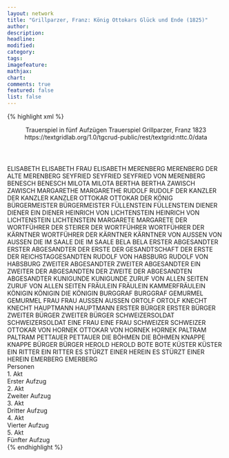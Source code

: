```yaml
---
layout: network
title: "Grillparzer, Franz: König Ottokars Glück und Ende (1825)"
author:
description:
headline:
modified:
category:
tags:
imagefeature:
mathjax:
chart:
comments: true
featured: false
list: false
---
```

{% highlight xml %}
<?xml-model href="https://raw.githubusercontent.com/DLiNa/project/master/rules/lina.rnc"?><?xml-model href="https://raw.githubusercontent.com/DLiNa/project/master/rules/lina.sch"?>
<play xmlns="http://lina.digital">
  <header>
    <title>König Ottokars Glück und Ende</title>
    <subtitle>Trauerspiel in fünf Aufzügen</subtitle>
    <genretitle>Trauerspiel</genretitle>
    <author>Grillparzer, Franz</author>
    <date type="print" when="1825"/>
    <date type="premiere" when="1825"/>
    <date type="written" when="1823">1823</date>
    <source>https://textgridlab.org/1.0/tgcrud-public/rest/textgrid:nttc.0/data</source>
  </header>
  <personae>
    <character>
      <name>ELISABETH</name>
      <alias xml:id="elisabeth">
        <name>ELISABETH</name>
      </alias>
      <alias xml:id="frau_elisabeth">
        <name>FRAU ELISABETH</name>
      </alias>
    </character>
    <character>
      <name>MERENBERG</name>
      <alias xml:id="merenberg">
        <name>MERENBERG</name>
      </alias>
      <alias xml:id="der_alte_merenberg">
        <name>DER ALTE MERENBERG</name>
      </alias>
    </character>
    <character>
      <name>SEYFRIED</name>
      <alias xml:id="seyfried">
        <name>SEYFRIED</name>
      </alias>
      <alias xml:id="seyfried_von_merenberg">
        <name>SEYFRIED VON MERENBERG</name>
      </alias>
    </character>
    <character>
      <name>BENESCH</name>
      <alias xml:id="benesch">
        <name>BENESCH</name>
      </alias>
    </character>
    <character>
      <name>MILOTA</name>
      <alias xml:id="milota">
        <name>MILOTA</name>
      </alias>
    </character>
    <character>
      <name>BERTHA</name>
      <alias xml:id="bertha">
        <name>BERTHA</name>
      </alias>
    </character>
    <character>
      <name>ZAWISCH</name>
      <alias xml:id="zawisch">
        <name>ZAWISCH</name>
      </alias>
    </character>
    <character>
      <name>MARGARETHE</name>
      <alias xml:id="margarethe">
        <name>MARGARETHE</name>
      </alias>
    </character>
    <character>
      <name>RUDOLF</name>
      <alias xml:id="rudolf">
        <name>RUDOLF</name>
      </alias>
    </character>
    <character>
      <name>DER KANZLER</name>
      <alias xml:id="der_kanzler">
        <name>DER KANZLER</name>
      </alias>
      <alias xml:id="kanzler">
        <name>KANZLER</name>
      </alias>
    </character>
    <character>
      <name>OTTOKAR</name>
      <alias xml:id="ottokar">
        <name>OTTOKAR</name>
      </alias>
      <alias xml:id="der_könig">
        <name>DER KÖNIG</name>
      </alias>
    </character>
    <character>
      <name>BÜRGERMEISTER</name>
      <alias xml:id="bürgermeister">
        <name>BÜRGERMEISTER</name>
      </alias>
    </character>
    <character>
      <name>FÜLLENSTEIN</name>
      <alias xml:id="füllenstein">
        <name>FÜLLENSTEIN</name>
      </alias>
    </character>
    <character>
      <name>DIENER</name>
      <alias xml:id="diener">
        <name>DIENER</name>
      </alias>
      <alias xml:id="ein_diener">
        <name>EIN DIENER</name>
      </alias>
    </character>
    <character>
      <name>HEINRICH VON LICHTENSTEIN</name>
      <alias xml:id="heinrich_von_lichtenstein">
        <name>HEINRICH VON LICHTENSTEIN</name>
      </alias>
      <alias xml:id="lichtenstein">
        <name>LICHTENSTEIN</name>
      </alias>
    </character>
    <character>
      <name>MARGARETE</name>
      <alias xml:id="margarete">
        <name>MARGARETE</name>
      </alias>
    </character>
    <character>
      <name>DER WORTFÜHRER DER STEIRER</name>
      <alias xml:id="der_wortführer">
        <name>DER WORTFÜHRER</name>
      </alias>
    </character>
    <character>
      <name>WORTFÜHRER DER KÄRNTNER</name>
      <alias xml:id="wortführer_der_kärntner">
        <name>WORTFÜHRER DER KÄRNTNER</name>
      </alias>
      <alias xml:id="kärntner">
        <name>KÄRNTNER</name>
      </alias>
    </character>
    <character>
      <name>VON AUSSEN</name>
      <alias xml:id="von_aussen">
        <name>VON AUSSEN</name>
      </alias>
    </character>
    <character>
      <name>DIE IM SAALE</name>
      <alias xml:id="die_im_saale">
        <name>DIE IM SAALE</name>
      </alias>
    </character>
    <character>
      <name>BELA</name>
      <alias xml:id="bela">
        <name>BELA</name>
      </alias>
    </character>
    <character>
      <name>ERSTER ABGESANDTER</name>
      <alias xml:id="erster_abgesandter">
        <name>ERSTER ABGESANDTER</name>
      </alias>
      <alias xml:id="der_erste_der_gesandtschaft">
        <name>DER ERSTE DER GESANDTSCHAFT</name>
      </alias>
      <alias xml:id="der_erste_der_reichstaggesandten">
        <name>DER ERSTE DER REICHSTAGGESANDTEN</name>
      </alias>
    </character>
    <character>
      <name>RUDOLF VON HABSBURG</name>
      <alias xml:id="rudolf_von_habsburg">
        <name>RUDOLF VON HABSBURG</name>
      </alias>
    </character>
    <character>
      <name>ZWEITER ABGESANDTER</name>
      <alias xml:id="zweiter_abgesandter">
        <name>ZWEITER ABGESANDTER</name>
      </alias>
      <alias xml:id="ein_zweiter_der_abgesandten">
        <name>EIN ZWEITER DER ABGESANDTEN</name>
      </alias>
      <alias xml:id="der_zweite_der_abgesandten">
        <name>DER ZWEITE DER ABGESANDTEN</name>
      </alias>
      <alias xml:id="abgesandter">
        <name>ABGESANDTER</name>
      </alias>
    </character>
    <character>
      <name>KUNIGUNDE</name>
      <alias xml:id="kunigunde">
        <name>KUNIGUNDE</name>
      </alias>
    </character>
    <character>
      <name>ZURUF VON ALLEN SEITEN</name>
      <alias xml:id="zuruf_von_allen_seiten">
        <name>ZURUF VON ALLEN SEITEN</name>
      </alias>
    </character>
    <character>
      <name>FRÄULEIN</name>
      <alias xml:id="fräulein">
        <name>FRÄULEIN</name>
      </alias>
      <alias xml:id="kammerfräulein">
        <name>KAMMERFRÄULEIN</name>
      </alias>
    </character>
    <character>
      <name>KÖNIGIN</name>
      <alias xml:id="königin">
        <name>KÖNIGIN</name>
      </alias>
      <alias xml:id="die_königin">
        <name>DIE KÖNIGIN</name>
      </alias>
    </character>
    <character>
      <name>BURGGRAF</name>
      <alias xml:id="burggraf">
        <name>BURGGRAF</name>
      </alias>
    </character>
    <character>
      <name>GEMURMEL</name>
      <alias xml:id="gemurmel">
        <name>GEMURMEL</name>
      </alias>
    </character>
    <character>
      <name>FRAU</name>
      <alias xml:id="frau">
        <name>FRAU</name>
      </alias>
    </character>
    <character>
      <name>AUSSEN</name>
      <alias xml:id="aussen">
        <name>AUSSEN</name>
      </alias>
    </character>
    <character>
      <name>ORTOLF</name>
      <alias xml:id="ortolf">
        <name>ORTOLF</name>
      </alias>
    </character>
    <character>
      <name>KNECHT</name>
      <alias xml:id="knecht">
        <name>KNECHT</name>
      </alias>
    </character>
    <character>
      <name>HAUPTMANN</name>
      <alias xml:id="hauptmann">
        <name>HAUPTMANN</name>
      </alias>
    </character>
    <character>
      <name>ERSTER BÜRGER</name>
      <alias xml:id="erster_bürger">
        <name>ERSTER BÜRGER</name>
      </alias>
    </character>
    <character>
      <name>ZWEITER BÜRGER</name>
      <alias xml:id="zweiter_bürger">
        <name>ZWEITER BÜRGER</name>
      </alias>
    </character>
    <character>
      <name>SCHWEIZERSOLDAT</name>
      <alias xml:id="schweizersoldat">
        <name>SCHWEIZERSOLDAT</name>
      </alias>
    </character>
    <character>
      <name>EINE FRAU</name>
      <alias xml:id="eine_frau">
        <name>EINE FRAU</name>
      </alias>
    </character>
    <character>
      <name>SCHWEIZER</name>
      <alias xml:id="schweizer">
        <name>SCHWEIZER</name>
      </alias>
    </character>
    <character>
      <name>OTTOKAR VON HORNEK</name>
      <alias xml:id="ottokar_von_hornek">
        <name>OTTOKAR VON HORNEK</name>
      </alias>
      <alias xml:id="hornek">
        <name>HORNEK</name>
      </alias>
    </character>
    <character>
      <name>PALTRAM</name>
      <alias xml:id="paltram">
        <name>PALTRAM</name>
      </alias>
    </character>
    <character>
      <name>PETTAUER</name>
      <alias xml:id="pettauer">
        <name>PETTAUER</name>
      </alias>
    </character>
    <character>
      <name>DIE BÖHMEN</name>
      <alias xml:id="die_böhmen">
        <name>DIE BÖHMEN</name>
      </alias>
    </character>
    <character>
      <name>KNAPPE</name>
      <alias xml:id="knappe">
        <name>KNAPPE</name>
      </alias>
    </character>
    <character>
      <name>BÜRGER</name>
      <alias xml:id="bürger">
        <name>BÜRGER</name>
      </alias>
    </character>
    <character>
      <name>HEROLD</name>
      <alias xml:id="herold">
        <name>HEROLD</name>
      </alias>
    </character>
    <character>
      <name>BOTE</name>
      <alias xml:id="bote">
        <name>BOTE</name>
      </alias>
    </character>
    <character>
      <name>KÜSTER</name>
      <alias xml:id="küster">
        <name>KÜSTER</name>
      </alias>
    </character>
    <character>
      <name>EIN RITTER</name>
      <alias xml:id="ein_ritter">
        <name>EIN RITTER</name>
      </alias>
    </character>
    <character>
      <name>ES STÜRZT EINER HEREIN</name>
      <alias xml:id="es_stürzt_einer_herein">
        <name>ES STÜRZT EINER HEREIN</name>
      </alias>
    </character>
    <character>
      <name>EMERBERG</name>
      <alias xml:id="emerberg">
        <name>EMERBERG</name>
      </alias>
    </character>
  </personae>
  <text>
    <div>
      <head>Personen</head>
    </div>
    <div>
      <head>1. Akt</head>
      <div>
        <head>Erster Aufzug</head>
        <sp who="#elisabeth">
          <amount n="4" unit="speech_acts"/>
          <amount n="54" unit="words"/>
          <amount n="8" unit="lines"/>
          <amount n="290" unit="chars"/>
        </sp>
        <sp who="#merenberg">
          <amount n="14" unit="speech_acts"/>
          <amount n="233" unit="words"/>
          <amount n="36" unit="lines"/>
          <amount n="1212" unit="chars"/>
        </sp>
        <sp who="#seyfried">
          <amount n="19" unit="speech_acts"/>
          <amount n="296" unit="words"/>
          <amount n="44" unit="lines"/>
          <amount n="1475" unit="chars"/>
        </sp>
        <sp who="#benesch">
          <amount n="28" unit="speech_acts"/>
          <amount n="250" unit="words"/>
          <amount n="42" unit="lines"/>
          <amount n="1243" unit="chars"/>
        </sp>
        <sp who="#milota">
          <amount n="10" unit="speech_acts"/>
          <amount n="79" unit="words"/>
          <amount n="13" unit="lines"/>
          <amount n="412" unit="chars"/>
        </sp>
        <sp who="#bertha">
          <amount n="6" unit="speech_acts"/>
          <amount n="119" unit="words"/>
          <amount n="17" unit="lines"/>
          <amount n="601" unit="chars"/>
        </sp>
        <sp who="#zawisch">
          <amount n="26" unit="speech_acts"/>
          <amount n="704" unit="words"/>
          <amount n="98" unit="lines"/>
          <amount n="3564" unit="chars"/>
        </sp>
        <sp who="#margarethe">
          <amount n="28" unit="speech_acts"/>
          <amount n="1547" unit="words"/>
          <amount n="211" unit="lines"/>
          <amount n="8310" unit="chars"/>
        </sp>
        <sp who="#rudolf">
          <amount n="18" unit="speech_acts"/>
          <amount n="184" unit="words"/>
          <amount n="31" unit="lines"/>
          <amount n="1002" unit="chars"/>
        </sp>
        <sp who="#der_alte_merenberg">
          <amount n="1" unit="speech_acts"/>
          <amount n="4" unit="words"/>
          <amount n="1" unit="lines"/>
          <amount n="16" unit="chars"/>
        </sp>
        <sp who="#der_kanzler">
          <amount n="2" unit="speech_acts"/>
          <amount n="13" unit="words"/>
          <amount n="2" unit="lines"/>
          <amount n="58" unit="chars"/>
        </sp>
        <sp who="#merenberg #seyfried #benesch #bertha #margarethe #rudolf #der_alte_merenberg #der_kanzler #bürgermeister">
          <amount n="1" unit="speech_acts"/>
          <amount n="3" unit="words"/>
          <amount n="1" unit="lines"/>
          <amount n="18" unit="chars"/>
        </sp>
        <sp who="#ottokar">
          <amount n="54" unit="speech_acts"/>
          <amount n="1816" unit="words"/>
          <amount n="255" unit="lines"/>
          <amount n="9550" unit="chars"/>
        </sp>
        <sp who="#kanzler">
          <amount n="9" unit="speech_acts"/>
          <amount n="245" unit="words"/>
          <amount n="37" unit="lines"/>
          <amount n="1355" unit="chars"/>
        </sp>
        <sp who="#bürgermeister">
          <amount n="8" unit="speech_acts"/>
          <amount n="58" unit="words"/>
          <amount n="13" unit="lines"/>
          <amount n="315" unit="chars"/>
        </sp>
        <sp who="#füllenstein">
          <amount n="3" unit="speech_acts"/>
          <amount n="22" unit="words"/>
          <amount n="4" unit="lines"/>
          <amount n="116" unit="chars"/>
        </sp>
        <sp who="#diener">
          <amount n="5" unit="speech_acts"/>
          <amount n="61" unit="words"/>
          <amount n="11" unit="lines"/>
          <amount n="314" unit="chars"/>
        </sp>
        <sp who="#ein_diener">
          <amount n="1" unit="speech_acts"/>
          <amount n="19" unit="words"/>
          <amount n="3" unit="lines"/>
          <amount n="95" unit="chars"/>
        </sp>
        <sp who="#heinrich_von_lichtenstein">
          <amount n="1" unit="speech_acts"/>
          <amount n="64" unit="words"/>
          <amount n="9" unit="lines"/>
          <amount n="362" unit="chars"/>
        </sp>
        <sp who="#margarete">
          <amount n="1" unit="speech_acts"/>
          <amount n="6" unit="words"/>
          <amount n="1" unit="lines"/>
          <amount n="39" unit="chars"/>
        </sp>
        <sp who="#der_wortführer">
          <amount n="1" unit="speech_acts"/>
          <amount n="2" unit="words"/>
          <amount n="1" unit="lines"/>
          <amount n="15" unit="chars"/>
        </sp>
        <sp who="#wortführer_der_kärntner">
          <amount n="1" unit="speech_acts"/>
          <amount n="8" unit="words"/>
          <amount n="1" unit="lines"/>
          <amount n="40" unit="chars"/>
        </sp>
        <sp who="#kärntner">
          <amount n="1" unit="speech_acts"/>
          <amount n="18" unit="words"/>
          <amount n="3" unit="lines"/>
          <amount n="102" unit="chars"/>
        </sp>
        <sp who="#von_aussen">
          <amount n="1" unit="speech_acts"/>
          <amount n="5" unit="words"/>
          <amount n="1" unit="lines"/>
          <amount n="35" unit="chars"/>
        </sp>
        <sp who="#die_im_saale">
          <amount n="1" unit="speech_acts"/>
          <amount n="6" unit="words"/>
          <amount n="1" unit="lines"/>
          <amount n="41" unit="chars"/>
        </sp>
        <sp who="#bela">
          <amount n="3" unit="speech_acts"/>
          <amount n="33" unit="words"/>
          <amount n="6" unit="lines"/>
          <amount n="182" unit="chars"/>
        </sp>
        <sp who="#erster_abgesandter">
          <amount n="1" unit="speech_acts"/>
          <amount n="118" unit="words"/>
          <amount n="15" unit="lines"/>
          <amount n="616" unit="chars"/>
        </sp>
        <sp who="#rudolf_von_habsburg">
          <amount n="2" unit="speech_acts"/>
          <amount n="30" unit="words"/>
          <amount n="4" unit="lines"/>
          <amount n="157" unit="chars"/>
        </sp>
        <sp who="#ein_zweiter_der_abgesandten">
          <amount n="1" unit="speech_acts"/>
          <amount n="6" unit="words"/>
          <amount n="1" unit="lines"/>
          <amount n="31" unit="chars"/>
        </sp>
        <sp who="#zweiter_abgesandter">
          <amount n="2" unit="speech_acts"/>
          <amount n="42" unit="words"/>
          <amount n="6" unit="lines"/>
          <amount n="222" unit="chars"/>
        </sp>
        <sp who="#kunigunde">
          <amount n="3" unit="speech_acts"/>
          <amount n="67" unit="words"/>
          <amount n="10" unit="lines"/>
          <amount n="337" unit="chars"/>
        </sp>
        <sp who="#der_zweite_der_abgesandten">
          <amount n="1" unit="speech_acts"/>
          <amount n="34" unit="words"/>
          <amount n="5" unit="lines"/>
          <amount n="196" unit="chars"/>
        </sp>
        <sp who="#abgesandter">
          <amount n="2" unit="speech_acts"/>
          <amount n="98" unit="words"/>
          <amount n="13" unit="lines"/>
          <amount n="519" unit="chars"/>
        </sp>
        <sp who="#der_erste_der_gesandtschaft">
          <amount n="1" unit="speech_acts"/>
          <amount n="7" unit="words"/>
          <amount n="1" unit="lines"/>
          <amount n="45" unit="chars"/>
        </sp>
        <sp who="#zuruf_von_allen_seiten">
          <amount n="1" unit="speech_acts"/>
          <amount n="18" unit="words"/>
          <amount n="6" unit="lines"/>
          <amount n="93" unit="chars"/>
        </sp>
      </div>
    </div>
    <div>
      <head>2. Akt</head>
      <div>
        <head>Zweiter Aufzug</head>
        <sp who="#zawisch">
          <amount n="46" unit="speech_acts"/>
          <amount n="791" unit="words"/>
          <amount n="122" unit="lines"/>
          <amount n="4045" unit="chars"/>
        </sp>
        <sp who="#milota">
          <amount n="16" unit="speech_acts"/>
          <amount n="140" unit="words"/>
          <amount n="25" unit="lines"/>
          <amount n="741" unit="chars"/>
        </sp>
        <sp who="#seyfried">
          <amount n="5" unit="speech_acts"/>
          <amount n="167" unit="words"/>
          <amount n="23" unit="lines"/>
          <amount n="878" unit="chars"/>
        </sp>
        <sp who="#kunigunde">
          <amount n="9" unit="speech_acts"/>
          <amount n="169" unit="words"/>
          <amount n="24" unit="lines"/>
          <amount n="848" unit="chars"/>
        </sp>
        <sp who="#fräulein">
          <amount n="1" unit="speech_acts"/>
          <amount n="12" unit="words"/>
          <amount n="2" unit="lines"/>
          <amount n="69" unit="chars"/>
        </sp>
        <sp who="#königin">
          <amount n="27" unit="speech_acts"/>
          <amount n="674" unit="words"/>
          <amount n="94" unit="lines"/>
          <amount n="3485" unit="chars"/>
        </sp>
        <sp who="#kammerfräulein">
          <amount n="26" unit="speech_acts"/>
          <amount n="342" unit="words"/>
          <amount n="58" unit="lines"/>
          <amount n="1708" unit="chars"/>
        </sp>
        <sp who="#die_königin">
          <amount n="1" unit="speech_acts"/>
          <amount n="6" unit="words"/>
          <amount n="1" unit="lines"/>
          <amount n="28" unit="chars"/>
        </sp>
        <sp who="#ottokar">
          <amount n="52" unit="speech_acts"/>
          <amount n="1601" unit="words"/>
          <amount n="226" unit="lines"/>
          <amount n="8447" unit="chars"/>
        </sp>
        <sp who="#füllenstein">
          <amount n="5" unit="speech_acts"/>
          <amount n="22" unit="words"/>
          <amount n="5" unit="lines"/>
          <amount n="123" unit="chars"/>
        </sp>
        <sp who="#der_könig">
          <amount n="1" unit="speech_acts"/>
          <amount n="4" unit="words"/>
          <amount n="1" unit="lines"/>
          <amount n="24" unit="chars"/>
        </sp>
        <sp who="#diener">
          <amount n="4" unit="speech_acts"/>
          <amount n="43" unit="words"/>
          <amount n="7" unit="lines"/>
          <amount n="229" unit="chars"/>
        </sp>
        <sp who="#der_erste_der_reichstaggesandten">
          <amount n="1" unit="speech_acts"/>
          <amount n="7" unit="words"/>
          <amount n="1" unit="lines"/>
          <amount n="28" unit="chars"/>
        </sp>
        <sp who="#abgesandter">
          <amount n="1" unit="speech_acts"/>
          <amount n="20" unit="words"/>
          <amount n="3" unit="lines"/>
          <amount n="109" unit="chars"/>
        </sp>
        <sp who="#kanzler">
          <amount n="7" unit="speech_acts"/>
          <amount n="81" unit="words"/>
          <amount n="13" unit="lines"/>
          <amount n="410" unit="chars"/>
        </sp>
        <sp who="#burggraf">
          <amount n="9" unit="speech_acts"/>
          <amount n="339" unit="words"/>
          <amount n="47" unit="lines"/>
          <amount n="1885" unit="chars"/>
        </sp>
        <sp who="#heinrich_von_lichtenstein">
          <amount n="2" unit="speech_acts"/>
          <amount n="24" unit="words"/>
          <amount n="4" unit="lines"/>
          <amount n="135" unit="chars"/>
        </sp>
        <sp who="#gemurmel">
          <amount n="1" unit="speech_acts"/>
          <amount n="2" unit="words"/>
          <amount n="1" unit="lines"/>
          <amount n="17" unit="chars"/>
        </sp>
        <sp who="#lichtenstein">
          <amount n="1" unit="speech_acts"/>
          <amount n="3" unit="words"/>
          <amount n="1" unit="lines"/>
          <amount n="14" unit="chars"/>
        </sp>
      </div>
    </div>
    <div>
      <head>3. Akt</head>
      <div>
        <head>Dritter Aufzug</head>
        <sp who="#der_alte_merenberg">
          <amount n="1" unit="speech_acts"/>
          <amount n="100" unit="words"/>
          <amount n="15" unit="lines"/>
          <amount n="558" unit="chars"/>
        </sp>
        <sp who="#frau">
          <amount n="6" unit="speech_acts"/>
          <amount n="46" unit="words"/>
          <amount n="8" unit="lines"/>
          <amount n="235" unit="chars"/>
        </sp>
        <sp who="#merenberg">
          <amount n="14" unit="speech_acts"/>
          <amount n="287" unit="words"/>
          <amount n="42" unit="lines"/>
          <amount n="1505" unit="chars"/>
        </sp>
        <sp who="#füllenstein #ortolf">
          <amount n="1" unit="speech_acts"/>
          <amount n="6" unit="words"/>
          <amount n="1" unit="lines"/>
          <amount n="30" unit="chars"/>
        </sp>
        <sp who="#füllenstein">
          <amount n="11" unit="speech_acts"/>
          <amount n="112" unit="words"/>
          <amount n="18" unit="lines"/>
          <amount n="581" unit="chars"/>
        </sp>
        <sp who="#von_aussen">
          <amount n="1" unit="speech_acts"/>
          <amount n="4" unit="words"/>
          <amount n="1" unit="lines"/>
          <amount n="21" unit="chars"/>
        </sp>
        <sp who="#aussen">
          <amount n="1" unit="speech_acts"/>
          <amount n="5" unit="words"/>
          <amount n="1" unit="lines"/>
          <amount n="24" unit="chars"/>
        </sp>
        <sp who="#ortolf">
          <amount n="1" unit="speech_acts"/>
          <amount n="8" unit="words"/>
          <amount n="2" unit="lines"/>
          <amount n="42" unit="chars"/>
        </sp>
        <sp who="#knecht">
          <amount n="3" unit="speech_acts"/>
          <amount n="48" unit="words"/>
          <amount n="7" unit="lines"/>
          <amount n="254" unit="chars"/>
        </sp>
        <sp who="#ottokar">
          <amount n="58" unit="speech_acts"/>
          <amount n="962" unit="words"/>
          <amount n="142" unit="lines"/>
          <amount n="5087" unit="chars"/>
        </sp>
        <sp who="#kanzler">
          <amount n="28" unit="speech_acts"/>
          <amount n="723" unit="words"/>
          <amount n="100" unit="lines"/>
          <amount n="3786" unit="chars"/>
        </sp>
        <sp who="#zawisch">
          <amount n="11" unit="speech_acts"/>
          <amount n="176" unit="words"/>
          <amount n="24" unit="lines"/>
          <amount n="914" unit="chars"/>
        </sp>
        <sp who="#hauptmann">
          <amount n="3" unit="speech_acts"/>
          <amount n="26" unit="words"/>
          <amount n="3" unit="lines"/>
          <amount n="126" unit="chars"/>
        </sp>
        <sp who="#erster_bürger">
          <amount n="3" unit="speech_acts"/>
          <amount n="40" unit="words"/>
          <amount n="6" unit="lines"/>
          <amount n="234" unit="chars"/>
        </sp>
        <sp who="#zweiter_bürger">
          <amount n="2" unit="speech_acts"/>
          <amount n="19" unit="words"/>
          <amount n="2" unit="lines"/>
          <amount n="92" unit="chars"/>
        </sp>
        <sp who="#schweizersoldat">
          <amount n="2" unit="speech_acts"/>
          <amount n="24" unit="words"/>
          <amount n="3" unit="lines"/>
          <amount n="130" unit="chars"/>
        </sp>
        <sp who="#rudolf">
          <amount n="42" unit="speech_acts"/>
          <amount n="1918" unit="words"/>
          <amount n="252" unit="lines"/>
          <amount n="10184" unit="chars"/>
        </sp>
        <sp who="#seyfried_von_merenberg">
          <amount n="1" unit="speech_acts"/>
          <amount n="2" unit="words"/>
          <amount n="1" unit="lines"/>
          <amount n="16" unit="chars"/>
        </sp>
        <sp who="#eine_frau">
          <amount n="1" unit="speech_acts"/>
          <amount n="8" unit="words"/>
          <amount n="2" unit="lines"/>
          <amount n="50" unit="chars"/>
        </sp>
        <sp who="#schweizer">
          <amount n="4" unit="speech_acts"/>
          <amount n="116" unit="words"/>
          <amount n="16" unit="lines"/>
          <amount n="566" unit="chars"/>
        </sp>
        <sp who="#ottokar_von_hornek">
          <amount n="1" unit="speech_acts"/>
          <amount n="8" unit="words"/>
          <amount n="1" unit="lines"/>
          <amount n="43" unit="chars"/>
        </sp>
        <sp who="#hornek">
          <amount n="1" unit="speech_acts"/>
          <amount n="294" unit="words"/>
          <amount n="38" unit="lines"/>
          <amount n="1578" unit="chars"/>
        </sp>
        <sp who="#paltram">
          <amount n="1" unit="speech_acts"/>
          <amount n="98" unit="words"/>
          <amount n="12" unit="lines"/>
          <amount n="518" unit="chars"/>
        </sp>
        <sp who="#pettauer">
          <amount n="1" unit="speech_acts"/>
          <amount n="12" unit="words"/>
          <amount n="2" unit="lines"/>
          <amount n="61" unit="chars"/>
        </sp>
        <sp who="#milota">
          <amount n="2" unit="speech_acts"/>
          <amount n="25" unit="words"/>
          <amount n="4" unit="lines"/>
          <amount n="128" unit="chars"/>
        </sp>
        <sp who="#die_böhmen">
          <amount n="1" unit="speech_acts"/>
          <amount n="4" unit="words"/>
          <amount n="1" unit="lines"/>
          <amount n="16" unit="chars"/>
        </sp>
      </div>
    </div>
    <div>
      <head>4. Akt</head>
      <div>
        <head>Vierter Aufzug</head>
        <sp who="#milota">
          <amount n="7" unit="speech_acts"/>
          <amount n="191" unit="words"/>
          <amount n="27" unit="lines"/>
          <amount n="1031" unit="chars"/>
        </sp>
        <sp who="#füllenstein">
          <amount n="5" unit="speech_acts"/>
          <amount n="188" unit="words"/>
          <amount n="27" unit="lines"/>
          <amount n="1010" unit="chars"/>
        </sp>
        <sp who="#knappe">
          <amount n="1" unit="speech_acts"/>
          <amount n="9" unit="words"/>
          <amount n="1" unit="lines"/>
          <amount n="46" unit="chars"/>
        </sp>
        <sp who="#diener">
          <amount n="5" unit="speech_acts"/>
          <amount n="50" unit="words"/>
          <amount n="7" unit="lines"/>
          <amount n="281" unit="chars"/>
        </sp>
        <sp who="#ottokar">
          <amount n="48" unit="speech_acts"/>
          <amount n="2094" unit="words"/>
          <amount n="279" unit="lines"/>
          <amount n="10951" unit="chars"/>
        </sp>
        <sp who="#bürgermeister">
          <amount n="9" unit="speech_acts"/>
          <amount n="153" unit="words"/>
          <amount n="23" unit="lines"/>
          <amount n="774" unit="chars"/>
        </sp>
        <sp who="#bürger">
          <amount n="5" unit="speech_acts"/>
          <amount n="22" unit="words"/>
          <amount n="5" unit="lines"/>
          <amount n="105" unit="chars"/>
        </sp>
        <sp who="#benesch">
          <amount n="6" unit="speech_acts"/>
          <amount n="261" unit="words"/>
          <amount n="32" unit="lines"/>
          <amount n="1324" unit="chars"/>
        </sp>
        <sp who="#kunigunde">
          <amount n="16" unit="speech_acts"/>
          <amount n="815" unit="words"/>
          <amount n="104" unit="lines"/>
          <amount n="4246" unit="chars"/>
        </sp>
        <sp who="#zawisch">
          <amount n="11" unit="speech_acts"/>
          <amount n="127" unit="words"/>
          <amount n="18" unit="lines"/>
          <amount n="630" unit="chars"/>
        </sp>
        <sp who="#königin">
          <amount n="1" unit="speech_acts"/>
          <amount n="1" unit="words"/>
          <amount n="1" unit="lines"/>
          <amount n="10" unit="chars"/>
        </sp>
        <sp who="#kanzler">
          <amount n="16" unit="speech_acts"/>
          <amount n="159" unit="words"/>
          <amount n="23" unit="lines"/>
          <amount n="793" unit="chars"/>
        </sp>
        <sp who="#herold">
          <amount n="20" unit="speech_acts"/>
          <amount n="295" unit="words"/>
          <amount n="45" unit="lines"/>
          <amount n="1615" unit="chars"/>
        </sp>
        <sp who="#merenberg">
          <amount n="6" unit="speech_acts"/>
          <amount n="56" unit="words"/>
          <amount n="9" unit="lines"/>
          <amount n="289" unit="chars"/>
        </sp>
      </div>
    </div>
    <div>
      <head>5. Akt</head>
      <div>
        <head>Fünfter Aufzug</head>
        <sp who="#bote">
          <amount n="4" unit="speech_acts"/>
          <amount n="44" unit="words"/>
          <amount n="8" unit="lines"/>
          <amount n="218" unit="chars"/>
        </sp>
        <sp who="#milota">
          <amount n="16" unit="speech_acts"/>
          <amount n="202" unit="words"/>
          <amount n="30" unit="lines"/>
          <amount n="1024" unit="chars"/>
        </sp>
        <sp who="#füllenstein">
          <amount n="16" unit="speech_acts"/>
          <amount n="284" unit="words"/>
          <amount n="40" unit="lines"/>
          <amount n="1498" unit="chars"/>
        </sp>
        <sp who="#ottokar">
          <amount n="60" unit="speech_acts"/>
          <amount n="1487" unit="words"/>
          <amount n="214" unit="lines"/>
          <amount n="7777" unit="chars"/>
        </sp>
        <sp who="#diener">
          <amount n="12" unit="speech_acts"/>
          <amount n="77" unit="words"/>
          <amount n="15" unit="lines"/>
          <amount n="394" unit="chars"/>
        </sp>
        <sp who="#küster">
          <amount n="4" unit="speech_acts"/>
          <amount n="20" unit="words"/>
          <amount n="4" unit="lines"/>
          <amount n="94" unit="chars"/>
        </sp>
        <sp who="#elisabeth">
          <amount n="18" unit="speech_acts"/>
          <amount n="283" unit="words"/>
          <amount n="46" unit="lines"/>
          <amount n="1465" unit="chars"/>
        </sp>
        <sp who="#von_aussen">
          <amount n="1" unit="speech_acts"/>
          <amount n="5" unit="words"/>
          <amount n="1" unit="lines"/>
          <amount n="19" unit="chars"/>
        </sp>
        <sp who="#knecht">
          <amount n="6" unit="speech_acts"/>
          <amount n="48" unit="words"/>
          <amount n="9" unit="lines"/>
          <amount n="237" unit="chars"/>
        </sp>
        <sp who="#ein_ritter">
          <amount n="1" unit="speech_acts"/>
          <amount n="13" unit="words"/>
          <amount n="2" unit="lines"/>
          <amount n="65" unit="chars"/>
        </sp>
        <sp who="#rudolf">
          <amount n="18" unit="speech_acts"/>
          <amount n="897" unit="words"/>
          <amount n="116" unit="lines"/>
          <amount n="4747" unit="chars"/>
        </sp>
        <sp who="#kunigunde">
          <amount n="4" unit="speech_acts"/>
          <amount n="54" unit="words"/>
          <amount n="7" unit="lines"/>
          <amount n="275" unit="chars"/>
        </sp>
        <sp who="#zawisch">
          <amount n="1" unit="speech_acts"/>
          <amount n="9" unit="words"/>
          <amount n="1" unit="lines"/>
          <amount n="45" unit="chars"/>
        </sp>
        <sp who="#es_stürzt_einer_herein">
          <amount n="1" unit="speech_acts"/>
          <amount n="4" unit="words"/>
          <amount n="1" unit="lines"/>
          <amount n="16" unit="chars"/>
        </sp>
        <sp who="#seyfried">
          <amount n="16" unit="speech_acts"/>
          <amount n="266" unit="words"/>
          <amount n="41" unit="lines"/>
          <amount n="1378" unit="chars"/>
        </sp>
        <sp who="#emerberg">
          <amount n="4" unit="speech_acts"/>
          <amount n="20" unit="words"/>
          <amount n="4" unit="lines"/>
          <amount n="118" unit="chars"/>
        </sp>
        <sp who="#emerberg #ottokar">
          <amount n="1" unit="speech_acts"/>
          <amount n="2" unit="words"/>
          <amount n="1" unit="lines"/>
          <amount n="11" unit="chars"/>
        </sp>
        <sp who="#lichtenstein">
          <amount n="1" unit="speech_acts"/>
          <amount n="6" unit="words"/>
          <amount n="1" unit="lines"/>
          <amount n="35" unit="chars"/>
        </sp>
        <sp who="#heinrich_von_lichtenstein">
          <amount n="1" unit="speech_acts"/>
          <amount n="8" unit="words"/>
          <amount n="1" unit="lines"/>
          <amount n="48" unit="chars"/>
        </sp>
        <sp who="#frau_elisabeth">
          <amount n="1" unit="speech_acts"/>
          <amount n="2" unit="words"/>
          <amount n="1" unit="lines"/>
          <amount n="15" unit="chars"/>
        </sp>
        <sp who="#bertha">
          <amount n="2" unit="speech_acts"/>
          <amount n="22" unit="words"/>
          <amount n="3" unit="lines"/>
          <amount n="115" unit="chars"/>
        </sp>
        <sp who="#kanzler">
          <amount n="1" unit="speech_acts"/>
          <amount n="7" unit="words"/>
          <amount n="1" unit="lines"/>
          <amount n="40" unit="chars"/>
        </sp>
        <sp who="#elisabeth #emerberg #lichtenstein #bertha #kanzler">
          <amount n="1" unit="speech_acts"/>
          <amount n="10" unit="words"/>
          <amount n="3" unit="lines"/>
          <amount n="51" unit="chars"/>
        </sp>
      </div>
    </div>
  </text>
</play>
{% endhighlight %}